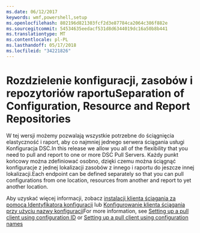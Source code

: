 ```yaml
---
ms.date: 06/12/2017
keywords: wmf,powershell,setup
ms.openlocfilehash: 802196d821303fcf2d3e87784ca2064c386f882e
ms.sourcegitcommit: 54534635eedacf531d8d6344019dc16a50b8b441
ms.translationtype: MT
ms.contentlocale: pl-PL
ms.lasthandoff: 05/17/2018
ms.locfileid: "34221826"
---
```

# <a name="separation-of-configuration-resource-and-report-repositories"></a><span data-ttu-id="498e7-102">Rozdzielenie konfiguracji, zasobów i repozytoriów raportu</span><span class="sxs-lookup"><span data-stu-id="498e7-102">Separation of Configuration, Resource and Report Repositories</span></span>

<span data-ttu-id="498e7-103">W tej wersji możemy pozwalają wszystkie potrzebne do ściągnięcia elastyczność i raport, aby co najmniej jednego serwera ściągania usługi Konfiguracja DSC.</span><span class="sxs-lookup"><span data-stu-id="498e7-103">In this release we allow you all of the flexibility that you need to pull and report to one or more DSC Pull Servers.</span></span> <span data-ttu-id="498e7-104">Każdy punkt końcowy można zdefiniować osobno, dzięki czemu można ściągnąć konfiguracje z jednej lokalizacji zasobów z innego i raportu do jeszcze innej lokalizacji.</span><span class="sxs-lookup"><span data-stu-id="498e7-104">Each endpoint can be defined separately so that you can pull configurations from one location, resources from another and report to yet another location.</span></span>

<span data-ttu-id="498e7-105">Aby uzyskać więcej informacji, zobacz [instalacji klienta ściągania za pomocą Identyfikatora konfiguracji](https://msdn.microsoft.com/powershell/dsc/pullclientconfigid) lub [Konfigurowanie klienta ściągania przy użyciu nazwy konfiguracji](https://msdn.microsoft.com/powershell/dsc/pullclientconfignames)</span><span class="sxs-lookup"><span data-stu-id="498e7-105">For more information, see [Setting up a pull client using configuration ID](https://msdn.microsoft.com/powershell/dsc/pullclientconfigid) or [Setting up a pull client using configuration names](https://msdn.microsoft.com/powershell/dsc/pullclientconfignames)</span></span>
